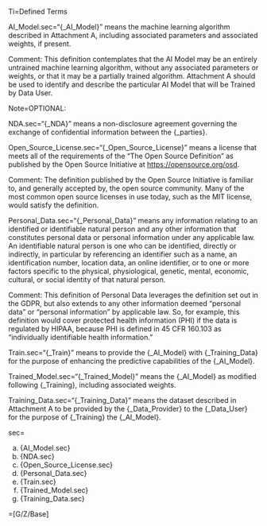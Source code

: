 Ti=Defined Terms

AI_Model.sec=“{_AI_Model}” means the machine learning algorithm described in Attachment A, including associated parameters and associated weights, if present.

Comment: This definition contemplates that the AI Model may be an entirely untrained machine learning algorithm, without any associated parameters or weights, or that it may be a partially trained algorithm. Attachment A should be used to identify and describe the particular AI Model that will be Trained by Data User.

Note=OPTIONAL:

NDA.sec=“{_NDA}” means a non-disclosure agreement governing the exchange of confidential information between the {_parties}.

Open_Source_License.sec=“{_Open_Source_License}” means a license that meets all of the requirements of the “The Open Source Definition” as published by the Open Source Initiative at https://opensource.org/osd.

Comment: The definition published by the Open Source Initiative is familiar to, and generally accepted by, the open source community. Many of the most common open source licenses in use today, such as the MIT license, would satisfy the definition.

Personal_Data.sec=“{_Personal_Data}” means any information relating to an identified or identifiable natural person and any other information that constitutes personal data or personal information under any applicable law. An identifiable natural person is one who can be identified, directly or indirectly, in particular by referencing an identifier such as a name, an identification number, location data, an online identifier, or to one or more factors specific to the physical, physiological, genetic, mental, economic, cultural, or social identity of that natural person.

Comment: This definition of Personal Data leverages the definition set out in the GDPR, but also extends to any other information deemed “personal data” or “personal information” by applicable law. So, for example, this definition would cover protected health information (PHI) if the data is regulated by HIPAA, because PHI is defined in 45 CFR 160.103 as “individually identifiable health information.”

Train.sec=“{_Train}” means to provide the {_AI_Model} with {_Training_Data} for the purpose of enhancing the predictive capabilities of the {_AI_Model}.

Trained_Model.sec=“{_Trained_Model}” means the {_AI_Model} as modified following {_Training}, including associated weights.

Training_Data.sec=“{_Training_Data}” means the dataset described in Attachment A to be provided by the {_Data_Provider} to the {_Data_User} for the purpose of {_Training} the {_AI_Model}.

sec=<ol type="a"><li>{AI_Model.sec}</li><li>{NDA.sec}</li><li>{Open_Source_License.sec}</li><li>{Personal_Data.sec}</li><li>{Train.sec}</li><li>{Trained_Model.sec}</li><li>{Training_Data.sec}</li></ol>


=[G/Z/Base]

